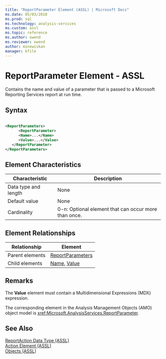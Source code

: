 ```yaml
---
title: "ReportParameter Element (ASSL) | Microsoft Docs"
ms.date: 05/03/2018
ms.prod: sql
ms.technology: analysis-services
ms.custom: assl
ms.topic: reference
ms.author: owend
ms.reviewer: owend
author: minewiskan
manager: kfile
---
```

# ReportParameter Element - ASSL

  Contains the name and value of a parameter that is passed to a Microsoft Reporting Services report at run time.  
  
## Syntax  
  
```xml  
  
<ReportParameters>  
      <ReportParameter>  
      <Name>...</Name>  
      <Value>...</Value>  
   </ReportParameter>  
</ReportParameters>  
```  
  
## Element Characteristics  
  
|Characteristic|Description|  
|--------------------|-----------------|  
|Data type and length|None|  
|Default value|None|  
|Cardinality|0-n: Optional element that can occur more than once.|  
  
## Element Relationships  
  
|Relationship|Element|  
|------------------|-------------|  
|Parent elements|[ReportParameters](../collections/reportparameters-element-assl.md)|  
|Child elements|[Name](../properties/name-element-assl.md), [Value](../properties/value-element-assl.md)|  
  
## Remarks  
 The **Value** element must contain a Multidimensional Expressions (MDX) expression.  
  
 The corresponding element in the Analysis Management Objects (AMO) object model is <xref:Microsoft.AnalysisServices.ReportParameter>.  
  
## See Also  
 [ReportAction Data Type &#40;ASSL&#41;](../data-type/reportaction-data-type-assl.md)   
 [Action Element &#40;ASSL&#41;](action-element-assl.md)   
 [Objects &#40;ASSL&#41;](objects-assl.md)  
  
  
